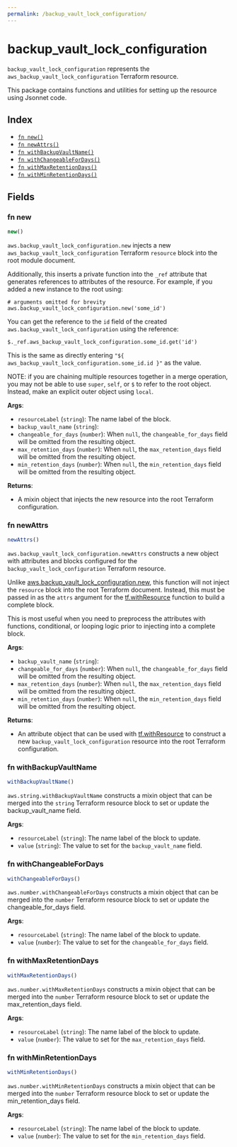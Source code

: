 ```yaml
---
permalink: /backup_vault_lock_configuration/
---
```


# backup_vault_lock_configuration

`backup_vault_lock_configuration` represents the `aws_backup_vault_lock_configuration` Terraform resource.



This package contains functions and utilities for setting up the resource using Jsonnet code.


## Index

* [`fn new()`](#fn-new)
* [`fn newAttrs()`](#fn-newattrs)
* [`fn withBackupVaultName()`](#fn-withbackupvaultname)
* [`fn withChangeableForDays()`](#fn-withchangeablefordays)
* [`fn withMaxRetentionDays()`](#fn-withmaxretentiondays)
* [`fn withMinRetentionDays()`](#fn-withminretentiondays)

## Fields

### fn new

```ts
new()
```


`aws.backup_vault_lock_configuration.new` injects a new `aws_backup_vault_lock_configuration` Terraform `resource`
block into the root module document.

Additionally, this inserts a private function into the `_ref` attribute that generates references to attributes of the
resource. For example, if you added a new instance to the root using:

    # arguments omitted for brevity
    aws.backup_vault_lock_configuration.new('some_id')

You can get the reference to the `id` field of the created `aws.backup_vault_lock_configuration` using the reference:

    $._ref.aws_backup_vault_lock_configuration.some_id.get('id')

This is the same as directly entering `"${ aws_backup_vault_lock_configuration.some_id.id }"` as the value.

NOTE: if you are chaining multiple resources together in a merge operation, you may not be able to use `super`, `self`,
or `$` to refer to the root object. Instead, make an explicit outer object using `local`.

**Args**:
  - `resourceLabel` (`string`): The name label of the block.
  - `backup_vault_name` (`string`): 
  - `changeable_for_days` (`number`):  When `null`, the `changeable_for_days` field will be omitted from the resulting object.
  - `max_retention_days` (`number`):  When `null`, the `max_retention_days` field will be omitted from the resulting object.
  - `min_retention_days` (`number`):  When `null`, the `min_retention_days` field will be omitted from the resulting object.

**Returns**:
- A mixin object that injects the new resource into the root Terraform configuration.


### fn newAttrs

```ts
newAttrs()
```


`aws.backup_vault_lock_configuration.newAttrs` constructs a new object with attributes and blocks configured for the `backup_vault_lock_configuration`
Terraform resource.

Unlike [aws.backup_vault_lock_configuration.new](#fn-new), this function will not inject the `resource`
block into the root Terraform document. Instead, this must be passed in as the `attrs` argument for the
[tf.withResource](https://github.com/tf-libsonnet/core/tree/main/docs#fn-withresource) function to build a complete block.

This is most useful when you need to preprocess the attributes with functions, conditional, or looping logic prior to
injecting into a complete block.

**Args**:
  - `backup_vault_name` (`string`): 
  - `changeable_for_days` (`number`):  When `null`, the `changeable_for_days` field will be omitted from the resulting object.
  - `max_retention_days` (`number`):  When `null`, the `max_retention_days` field will be omitted from the resulting object.
  - `min_retention_days` (`number`):  When `null`, the `min_retention_days` field will be omitted from the resulting object.

**Returns**:
  - An attribute object that can be used with [tf.withResource](https://github.com/tf-libsonnet/core/tree/main/docs#fn-withresource) to construct a new `backup_vault_lock_configuration` resource into the root Terraform configuration.


### fn withBackupVaultName

```ts
withBackupVaultName()
```

`aws.string.withBackupVaultName` constructs a mixin object that can be merged into the `string`
Terraform resource block to set or update the backup_vault_name field.



**Args**:
  - `resourceLabel` (`string`): The name label of the block to update.
  - `value` (`string`): The value to set for the `backup_vault_name` field.


### fn withChangeableForDays

```ts
withChangeableForDays()
```

`aws.number.withChangeableForDays` constructs a mixin object that can be merged into the `number`
Terraform resource block to set or update the changeable_for_days field.



**Args**:
  - `resourceLabel` (`string`): The name label of the block to update.
  - `value` (`number`): The value to set for the `changeable_for_days` field.


### fn withMaxRetentionDays

```ts
withMaxRetentionDays()
```

`aws.number.withMaxRetentionDays` constructs a mixin object that can be merged into the `number`
Terraform resource block to set or update the max_retention_days field.



**Args**:
  - `resourceLabel` (`string`): The name label of the block to update.
  - `value` (`number`): The value to set for the `max_retention_days` field.


### fn withMinRetentionDays

```ts
withMinRetentionDays()
```

`aws.number.withMinRetentionDays` constructs a mixin object that can be merged into the `number`
Terraform resource block to set or update the min_retention_days field.



**Args**:
  - `resourceLabel` (`string`): The name label of the block to update.
  - `value` (`number`): The value to set for the `min_retention_days` field.
